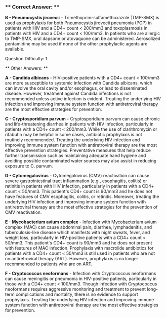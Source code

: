 ### ** Correct Answer: **

**B - Pneumocystis jirovecii** - Trimethoprim-sulfamethoxazole (TMP-SMX) is used as prophylaxis for both Pneumocystis jirovecii pneumonia (PCP) in patients with HIV and a CD4+ count < 200/mm3 and toxoplasmosis in patients with HIV and a CD4+ count < 100/mm3. In patients who are allergic to TMP-SMX, oral dapsone or atovaquone can be administered. Aerosolized pentamidine may be used if none of the other prophylactic agents are available.

Question Difficulty: 1

** Other Answers: **

**A - Candida albicans** - HIV-positive patients with a CD4+ count < 100/mm3 are more susceptible to systemic infection with Candida albicans, which can involve the oral cavity and/or esophagus, or lead to disseminated disease. However, treatment against Candida infections is not recommended unless active infection is evident. Treating the underlying HIV infection and improving immune system function with antiretroviral therapy are the most effective strategies for prevention.

**C - Cryptosporidium parvum** - Cryptosporidium parvum can cause chronic and life-threatening diarrhea in patients with HIV infection, particularly in patients with a CD4+ count < 200/mm3. While the use of clarithromycin or rifabutin may be helpful in some cases, antibiotic prophylaxis is not routinely recommended. Treating the underlying HIV infection and improving immune system function with antiretroviral therapy are the most effective prevention strategies. Preventative measures that help reduce further transmission such as maintaining adequate hand hygiene and avoiding possible contaminated water sources may also assist in reducing exposure to C. parvum.

**D - Cytomegalovirus** - Cytomegalovirus (CMV) reactivation can cause severe gastrointestinal tract inflammation (e.g., esophagitis, colitis) or retinitis in patients with HIV infection, particularly in patients with a CD4+ count < 50/mm3. This patient's CD4+ count is 90/mm3 and he does not have features of CMV esophagitis, colitis, or retinitis. Moreover, treating the underlying HIV infection and improving immune system function with antiretroviral therapy are the most effective strategies for the prevention of CMV reactivation.

**E - Mycobacterium avium complex** - Infection with Mycobacterium avium complex (MAC) can cause abdominal pain, diarrhea, lymphadenitis, and tuberculosis-like disease which manifests with night sweats, fever, and weight loss, particularly in HIV-positive patients with a CD4+ count < 50/mm3. This patient's CD4+ count is 90/mm3 and he does not present with features of MAC infection. Prophylaxis with macrolide antibiotics for patients with a CD4+ count < 50/mm3 is still used in patients who are not on antiretroviral therapy (ART). However, prophylaxis is no longer recommended to patients who are on ART.

**F - Cryptococcus neoformans** - Infection with Cryptococcus neoformans can cause meningitis or pneumonia in HIV-positive patients, particularly in those with a CD4+ count < 100/mm3. Though infection with Cryptococcus neoformans requires aggressive monitoring and treatment to prevent long-term complications and mortality, there is no evidence to support prophylaxis. Treating the underlying HIV infection and improving immune system function with antiretroviral therapy are the most effective strategies for prevention.

